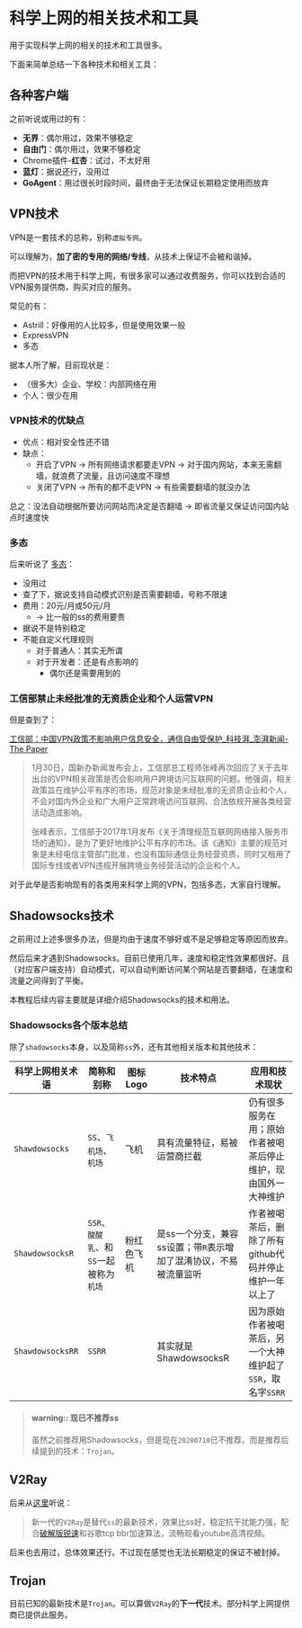 # 科学上网的相关技术和工具

用于实现科学上网的相关的技术和工具很多。

下面来简单总结一下各种技术和相关工具：

## 各种客户端

之前听说或用过的有：

* **无界**：偶尔用过，效果不够稳定
* **自由门**：偶尔用过，效果不够稳定
* Chrome插件-**红杏**：试过，不太好用
* **蓝灯**：据说还行，没用过
* **GoAgent**：用过很长时段时间，最终由于无法保证长期稳定使用而放弃

## VPN技术

VPN是一套技术的总称，别称`虚拟专网`。

可以理解为，**加了密的专用的网络/专线**，从技术上保证不会被和谐掉。

而把VPN的技术用于科学上网，有很多家可以通过收费服务，你可以找到合适的VPN服务提供商，购买对应的服务。

常见的有：

* Astrill：好像用的人比较多，但是使用效果一般
* ExpressVPN
* 多态

据本人所了解，目前现状是：

* （很多大）企业、学校：内部网络在用
* 个人：很少在用

### VPN技术的优缺点

* 优点：相对安全性还不错
* 缺点：
  * 开启了VPN -> 所有网络请求都要走VPN -> 对于国内网站，本来无需翻墙，就浪费了流量，且访问速度不理想
  * 关闭了VPN -> 所有的都不走VPN -> 有些需要翻墙的就没办法

总之：没法自动根据所要访问网站而决定是否翻墙 -> 即省流量又保证访问国内站点时速度快

### 多态

后来听说了 [多态](https://duotai.love)：

* 没用过
* 查了下，据说支持自动模式识别是否需要翻墙，号称不限速
* 费用：20元/月或50元/月
  * -> 比一般的ss的费用要贵
* 据说不是特别稳定
* 不能自定义代理规则
  * 对于普通人：其实无所谓
  * 对于开发者：还是有点影响的
    * 偶尔还是需要用到的

### 工信部禁止未经批准的无资质企业和个人运营VPN

但是查到了：

[工信部：中国VPN政策不影响用户信息安全，通信自由受保护_科技湃_澎湃新闻-The Paper](https://www.thepaper.cn/newsDetail_forward_1975382)

> 1月30日，国新办新闻发布会上，工信部总工程师张峰再次回应了关于去年出台的VPN相关政策是否会影响用户跨境访问互联网的问题。他强调，相关政策旨在维护公平有序的市场，规范对象是未经批准的无资质企业和个人，不会对国内外企业和广大用户正常跨境访问互联网、合法依规开展各类经营活动造成影响。
>
> 张峰表示，工信部于2017年1月发布《关于清理规范互联网网络接入服务市场的通知》，是为了更好地维护公平有序的市场。该《通知》主要的规范对象是未经电信主管部门批准，也没有国际通信业务经营资质，同时又租用了国际专线或者VPN违规开展跨境业务经营活动的企业和个人。

对于此举是否影响现有的各类用来科学上网的VPN，包括多态，大家自行理解。

## Shadowsocks技术

之前用过上述多很多办法，但是均由于速度不够好或不是足够稳定等原因而放弃。

然后后来才遇到Shadowsocks。目前已使用几年，速度和稳定性效果都很好。且（对应客户端支持）自动模式，可以自动判断访问某个网站是否要翻墙，在速度和流量之间得到了平衡。

本教程后续内容主要就是详细介绍Shadowsocks的技术和用法。

### Shadowsocks各个版本总结

除了`shadowsocks`本身，以及简称`ss`外，还有其他相关版本和其他技术：

| 科学上网相关术语 | 简称和别称 | 图标Logo | 技术特点 | 应用和技术现状 |
| -------------- | -------- | ------- | ------- | ----------- |
| `Shawdowsocks` | `SS`、`飞机场`、`机场` | 飞机 | 具有流量特征，易被运营商拦截 | 仍有很多服务在用；原始作者被喝茶后停止维护，现由国外一大神维护 |
| `ShawdowsocksR` | `SSR`、`酸酸乳`、和`SS`一起被称为`机场` | 粉红色飞机 | 是ss一个分支，兼容ss设置；带`R`表示增加了混淆协议，不易被流量监听| 作者被喝茶后，删除了所有github代码并停止维护一年以上了 |
| `ShawdowsocksRR` | `SSRR`|         | 其实就是ShawdowsocksR | 因为原始作者被喝茶后，另一个大神维护起了`SSR`，取名字`SSRR` |

> #### warning:: 现已不推荐ss
> 
> 虽然之前推荐用Shadowsocks，但是现在`20200710`已不推荐，而是推荐后续提到的技术：`Trojan`。

## V2Ray

后来从[这里](https://since1989.org/vultr/v2ray-vmess-tcp-bbr-serverspeeder.html)听说：

> 新一代的`V2Ray`是替代`ss`的最新技术，效果比ss好，稳定抗干扰能力强，配合[破解版锐速](https://since1989.org/interserver/coupon-vps-locations.html)和谷歌tcp bbr加速算法，流畅观看youtube高清视频。

后来也去用过，总体效果还行。不过现在感觉也无法长期稳定的保证不被封掉。

## Trojan

目前已知的最新技术是`Trojan`。可以算做`V2Ray`的**下一代**技术。部分科学上网提供商已提供此服务。
